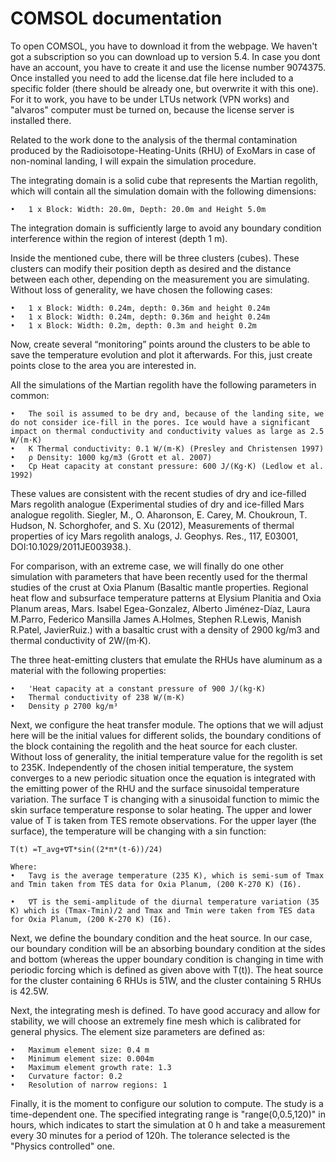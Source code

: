 # COMSOL documentation
To open COMSOL, you have to download it from the webpage. We haven't got a subscription so you can download up to version 5.4. In case you dont have an account, you have to create it and use the license number 9074375. 
Once installed you need to add the license.dat file here included to a specific folder (there should be already one, but overwrite it with this one). For it to work, you have to be under LTUs network (VPN works) and "alvaros" computer must be turned on, because the license server is installed there.

Related to the work done to the analysis of the thermal contamination produced by the Radioisotope-Heating-Units (RHU) of ExoMars in case of non-nominal landing, I will expain the simulation procedure. 

The integrating domain is a solid cube that represents the Martian regolith, which will contain all the simulation domain with the following dimensions:

	•	1 x Block: Width: 20.0m, Depth: 20.0m and Height 5.0m
	
 The integration domain is sufficiently large to avoid any boundary condition interference within the region of interest (depth 1 m).

Inside the mentioned cube, there will be three clusters (cubes). These clusters can modify their position depth as desired and the distance between each other, depending on the measurement you are simulating. Without loss of generality, we have chosen the following cases:

	•	1 x Block: Width: 0.24m, depth: 0.36m and height 0.24m
	•	1 x Block: Width: 0.24m, depth: 0.36m and height 0.24m
	•	1 x Block: Width: 0.2m, depth: 0.3m and height 0.2m

Now, create several “monitoring” points around the clusters to be able to save the temperature evolution and plot it afterwards. For this, just create points close to the area you are interested in.

All the simulations of the Martian regolith have the following parameters in common:

	•	The soil is assumed to be dry and, because of the landing site, we do not consider ice-fill in the pores. Ice would have a significant impact on thermal conductivity and conductivity values as large as 2.5 W/(m·K)
	•	K Thermal conductivity: 0.1 W/(m·K) (Presley and Christensen 1997) 
	•	ρ Density: 1000 kg/m3 (Grott et al. 2007)
	•	Cp Heat capacity at constant pressure: 600 J/(Kg·K) (Ledlow et al. 1992)
	
These values are consistent with the recent studies of dry and ice-filled Mars regolith analogue (Experimental studies of dry and ice-filled Mars analogue regolith. Siegler, M., O. Aharonson, E. Carey, M. Choukroun, T. Hudson, N. Schorghofer, and S. Xu (2012), Measurements of thermal properties of icy Mars regolith analogs, J. Geophys. Res., 117, E03001, DOI:10.1029/2011JE003938.).  

For comparison, with an extreme case, we will finally do one other simulation with parameters that have been recently used for the thermal studies of the crust at Oxia Planum (Basaltic mantle properties. Regional heat flow and subsurface temperature patterns at Elysium Planitia and Oxia Planum areas, Mars. Isabel Egea-Gonzalez, Alberto Jiménez-Díaz, Laura M.Parro, Federico Mansilla James A.Holmes, Stephen R.Lewis, Manish R.Patel, JavierRuiz.) with a basaltic crust with a density of 2900 kg/m3 and thermal conductivity of 2W/(m·K).


The three heat-emitting clusters that emulate the RHUs have aluminum as a material with the following properties:

	•	'Heat capacity at a constant pressure of 900 J/(kg·K)
	•	Thermal conductivity of 238 W/(m·K) 
	•	Density ρ 2700 kg/m³

Next, we configure the heat transfer module. The options that we will adjust here will be the initial values for different solids, the boundary conditions of the block containing the regolith and the heat source for each cluster. Without loss of generality, the initial temperature value for the regolith is set to 235K. Independently of the chosen initial temperature, the system converges to a new periodic situation once the equation is integrated with the emitting power of the RHU and the surface sinusoidal temperature variation. The surface T is changing with a sinusoidal function to mimic the skin surface temperature response to solar heating. The upper and lower value of T is taken from TES remote observations. For the upper layer (the surface), the temperature will be changing with a sin function:

	T(t) =T_avg+∇T*sin⁡((2*π*(t-6))/24)

    Where:
	•	Tavg is the average temperature (235 K), which is semi-sum of Tmax and Tmin taken from TES data for Oxia Planum, (200 K-270 K) (I6).

	•	∇T is the semi-amplitude of the diurnal temperature variation (35 K) which is (Tmax-Tmin)/2 and Tmax and Tmin were taken from TES data for Oxia Planum, (200 K-270 K) (I6).

Next, we define the boundary condition and the heat source. In our case, our boundary condition will be an absorbing boundary condition at the sides and bottom (whereas the upper boundary condition is changing in time with periodic forcing which is defined as given above with T(t)).  The heat source for the cluster containing 6 RHUs is 51W, and the cluster containing 5 RHUs is 42.5W. 

Next, the integrating mesh is defined. To have good accuracy and allow for stability, we will choose an extremely fine mesh which is calibrated for general physics. The element size parameters are defined as:

	•	Maximum element size: 0.4 m
	•	Minimum element size: 0.004m
	•	Maximum element growth rate: 1.3
	•	Curvature factor: 0.2
	•	Resolution of narrow regions: 1

Finally, it is the moment to configure our solution to compute. The study is a time-dependent one. The specified integrating range is "range(0,0.5,120)" in hours, which indicates to start the simulation at 0 h and take a measurement every 30 minutes for a period of 120h. The tolerance selected is the "Physics controlled" one. 
